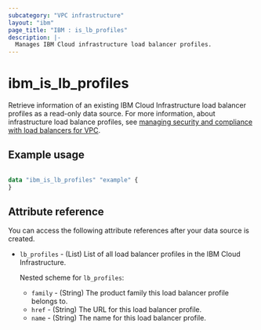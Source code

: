 ```yaml
---
subcategory: "VPC infrastructure"
layout: "ibm"
page_title: "IBM : is_lb_profiles"
description: |-
  Manages IBM Cloud infrastructure load balancer profiles.
---
```


# ibm_is_lb_profiles
Retrieve information of an existing IBM Cloud Infrastructure load balancer profiles as a read-only data source. For more information, about infrastructure load balance profiles, see [managing security and compliance with load balancers for VPC](https://cloud.ibm.com/docs/vpc?topic=vpc-manage-security-compliance-lb).


## Example usage

```terraform

data "ibm_is_lb_profiles" "example" {
}

```

## Attribute reference
You can access the following attribute references after your data source is created. 

- `lb_profiles` - (List) List of all load balancer profiles in the IBM Cloud Infrastructure.

  Nested scheme for `lb_profiles`:
	- `family` - (String) The product family this load balancer profile belongs to.
	- `href` - (String) The URL for this load balancer profile.
	- `name` - (String) The name for this load balancer profile.
